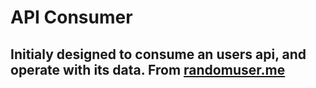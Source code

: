 # API Consumer

## Initialy designed to consume an users api, and operate with its data. From [randomuser.me](https://randomuser.me/)
